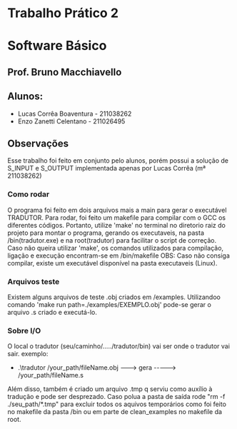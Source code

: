 # Trabalho Prático 2
# Software Básico
## Prof. Bruno Macchiavello
## Alunos:
- Lucas Corrêa Boaventura - 211038262
- Enzo Zanetti Celentano - 211026495

## Observações
Esse trabalho foi feito em conjunto pelo alunos, porém possui a solução de S_INPUT e S_OUTPUT implementada apenas por Lucas Corrêa (mª 211038262)

### Como rodar
O programa foi feito em dois arquivos mais a main para gerar o executável TRADUTOR.
Para rodar, foi feito um makefile para compilar com o GCC os diferentes códigos. Portanto, utilize 'make' no terminal no diretorio raiz do projeto para montar o programa, gerando os executaveis, na pasta /bin(tradutor.exe) e na root(tradutor) para facilitar o script de correção.
Caso não queira utilizar 'make', os comandos utilizados para compilação, ligação e execução encontram-se em /bin/makefile
OBS: Caso não consiga compilar, existe um executável disponível na pasta executaveis (Linux).

### Arquivos teste
Existem alguns arquivos de teste .obj criados em /examples.
Utilizandoo comando  'make run path=./examples/EXEMPLO.obj' pode-se gerar o arquivo .s criado e executá-lo.

### Sobre I/O
O local o tradutor (seu/caminho/...../tradutor/bin) vai ser onde o tradutor vai sair.
exemplo:
- .\tradutor /your_path/fileName.obj ---> gera -----> /your_path/fileName.s

Além disso, também é criado um arquivo .tmp q serviu como auxílio à tradução e pode ser desprezado. Caso polua a pasta de saída rode "rm -f ./seu_path/*.tmp" para excluir todos os aquivos temporários como foi feito no makefile da pasta /bin ou em parte de clean_examples no makefile da root.
